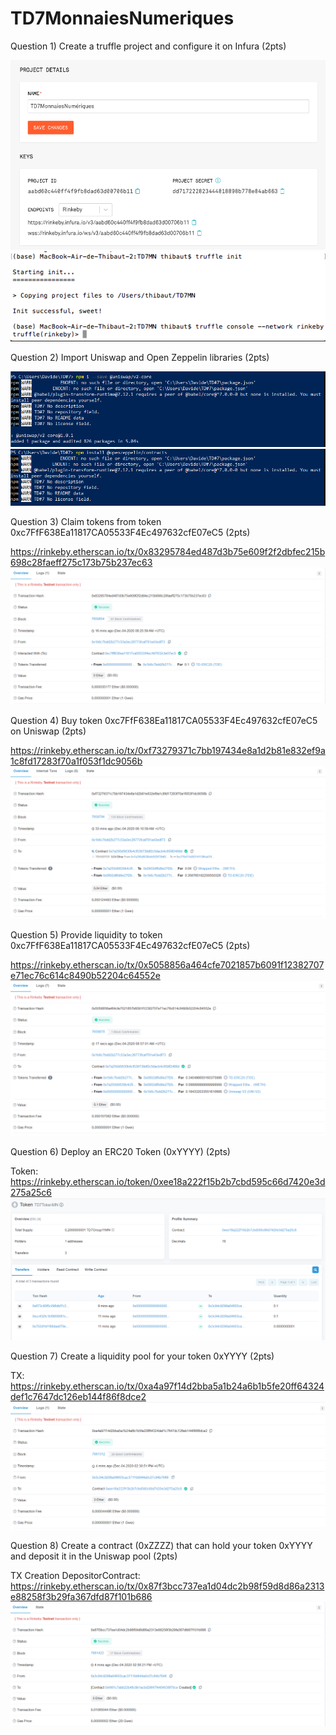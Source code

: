# TD7MonnaiesNumeriques

Question 1) Create a truffle project and configure it on Infura (2pts)

![Alt text](https://github.com/ThibautBaudry/TD7MonnaiesNumeriques/blob/main/Configure%20Infura.png?raw=true "Optional Title")
![Alt text](https://github.com/ThibautBaudry/TD7MonnaiesNumeriques/blob/main/Configure%20Truffle.png?raw=true "Optional Title")

Question 2) Import Uniswap and Open Zeppelin libraries (2pts)

![Alt text](https://github.com/ThibautBaudry/TD7MonnaiesNumeriques/blob/main/uniswap%201.png?raw=true "Optional Title")
![Alt text](https://github.com/ThibautBaudry/TD7MonnaiesNumeriques/blob/main/openzeppelin.png?raw=true "Optional Title")

Question 3) Claim tokens from token 0xc7FfF638Ea11817CA05533F4Ec497632cfE07eC5 (2pts)

https://rinkeby.etherscan.io/tx/0x83295784ed487d3b75e609f2f2dbfec215b698c28faeff275c173b75b237ec63
![Alt text](https://github.com/ThibautBaudry/TD7MonnaiesNumeriques/blob/main/claim%20tokes.png?raw=true "Optional Title")

Question 4) Buy token 0xc7FfF638Ea11817CA05533F4Ec497632cfE07eC5 on Uniswap (2pts)

https://rinkeby.etherscan.io/tx/0xf73279371c7bb197434e8a1d2b81e832ef9a1c8fd17283f70a1f053f1dc9056b
![Alt text](https://github.com/ThibautBaudry/TD7MonnaiesNumeriques/blob/main/swap%20tokes.png?raw=true "Optional Title")

Question 5)  Provide liquidity to token 0xc7FfF638Ea11817CA05533F4Ec497632cfE07eC5 (2pts)

https://rinkeby.etherscan.io/tx/0x5058856a464cfe7021857b6091f12382707e71ec76c614c8490b52204c64552e
![Alt text](https://github.com/ThibautBaudry/TD7MonnaiesNumeriques/blob/main/liquidity.png?raw=true "Optional Title")

Question 6) Deploy an ERC20 Token (0xYYYY) (2pts) 

Token: https://rinkeby.etherscan.io/token/0xee18a222f15b2b7cbd595c66d7420e3d275a25c6 \
![Alt text](https://github.com/ThibautBaudry/TD7MonnaiesNumeriques/blob/main/CreateToken.png?raw=true "Optional Title")

Question 7) Create a liquidity pool for your token 0xYYYY (2pts)

TX: https://rinkeby.etherscan.io/tx/0xa4a97f14d2bba5a1b24a6b1b5fe20ff64324def1c7647dc126eb144f86f8dce2 \
![Alt text](https://github.com/ThibautBaudry/TD7MonnaiesNumeriques/blob/main/LiquidityTokenMN.png?raw=true "Optional Title")

Question 8) Create a contract (0xZZZZ) that can hold your token 0xYYYY and deposit it in the Uniswap pool (2pts)

TX Creation DepositorContract: https://rinkeby.etherscan.io/tx/0x87f3bcc737ea1d04dc2b98f59d8d86a2313e88258f3b29fa367dfd87f101b686
![Alt text](https://github.com/ThibautBaudry/TD7MonnaiesNumeriques/blob/main/CreateDepositor.png?raw=true "Optional Title")
